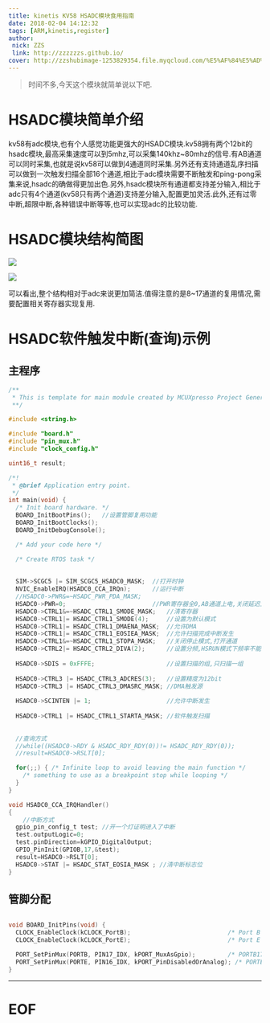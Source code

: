 ```yaml
---
title: kinetis KV58 HSADC模块食用指南
date: 2018-02-04 14:12:32
tags: [ARM,kinetis,register]
author: 
 nick: ZZS
 link: http://zzzzzzs.github.io/
cover: http://zzshubimage-1253829354.file.myqcloud.com/%E5%AF%84%E5%AD%98%E5%99%A8%E9%A3%9F%E7%94%A8/DMA/%E8%8D%89999%E5%9B%BE.png
---
```


>时间不多,今天这个模块就简单说以下吧.

# HSADC模块简单介绍

kv58有adc模块,也有个人感觉功能更强大的HSADC模块.kv58拥有两个12bit的hsadc模块,最高采集速度可以到5mhz,可以采集140khz~80mhz的信号.有AB通道可以同时采集,也就是说kv58可以做到4通道同时采集.另外还有支持通道乱序扫描可以做到一次触发扫描全部16个通道,相比于adc模块需要不断触发和ping-pong采集来说,hsadc的确做得更加出色.另外,hsadc模块所有通道都支持差分输入,相比于adc只有4个通道(kv58只有两个通道)支持差分输入,配置更加灵活.此外,还有过零中断,超限中断,各种错误中断等等,也可以实现adc的比较功能.

# HSADC模块结构简图

![](https://zzshubimage-1253829354.file.myqcloud.com/%E5%AF%84%E5%AD%98%E5%99%A8%E9%A3%9F%E7%94%A8/HSADC/%E8%8D%89%E5%9B%BE.png)


![](https://zzshubimage-1253829354.file.myqcloud.com/%E5%AF%84%E5%AD%98%E5%99%A8%E9%A3%9F%E7%94%A8/HSADC/%E8%8D%89%E5%9B%BE2.png)

可以看出,整个结构相对于adc来说更加简洁.值得注意的是8~17通道的复用情况,需要配置相关寄存器实现复用.

# HSADC软件触发中断(查询)示例
## 主程序

```c
/**
 * This is template for main module created by MCUXpresso Project Generator. Enjoy!
 **/

#include <string.h>

#include "board.h"
#include "pin_mux.h"
#include "clock_config.h"

uint16_t result;

/*!
 * @brief Application entry point.
 */
int main(void) {
  /* Init board hardware. */
  BOARD_InitBootPins();   //设置管脚复用功能
  BOARD_InitBootClocks(); 
  BOARD_InitDebugConsole();

  /* Add your code here */

  /* Create RTOS task */
  
  
  SIM->SCGC5 |= SIM_SCGC5_HSADC0_MASK;  //打开时钟
  NVIC_EnableIRQ(HSADC0_CCA_IRQn);		//运行中断
  //HSADC0->PWR&=~HSADC_PWR_PDA_MASK;		
  HSADC0->PWR=0;						//PWR寄存器全0,AB通道上电,关闭延迟上电功能
  HSADC0->CTRL1&=~HSADC_CTRL1_SMODE_MASK;	//清寄存器
  HSADC0->CTRL1|= HSADC_CTRL1_SMODE(4);		//设置为默认模式
  HSADC0->CTRL1|= HSADC_CTRL1_DMAENA_MASK;	//允许DMA
  HSADC0->CTRL1|= HSADC_CTRL1_EOSIEA_MASK;  //允许扫描完成中断发生
  HSADC0->CTRL1&=~HSADC_CTRL1_STOPA_MASK;	//关闭停止模式,打开通道
  HSADC0->CTRL2|= HSADC_CTRL2_DIVA(2);		//设置分频,HSRUN模式下频率不能高于80Mhz
  
  HSADC0->SDIS = 0xFFFE;					//设置扫描的组,只扫描一组
  
  HSADC0->CTRL3 |= HSADC_CTRL3_ADCRES(3);	//设置精度为12bit
  HSADC0->CTRL3 |= HSADC_CTRL3_DMASRC_MASK; //DMA触发源
  
  HSADC0->SCINTEN |= 1;						//允许中断发生
  
  HSADC0->CTRL1 |= HSADC_CTRL1_STARTA_MASK; //软件触发扫描
  
  
  //查询方式
  //while((HSADC0->RDY & HSADC_RDY_RDY(0))!= HSADC_RDY_RDY(0));	
  //result=HSADC0->RSLT[0];

  for(;;) { /* Infinite loop to avoid leaving the main function */
    /* something to use as a breakpoint stop while looping */
  }
}

void HSADC0_CCA_IRQHandler()
{
	//中断方式
  gpio_pin_config_t test; //开一个灯证明进入了中断
  test.outputLogic=0;
  test.pinDirection=kGPIO_DigitalOutput;
  GPIO_PinInit(GPIOB,17,&test);
  result=HSADC0->RSLT[0];
  HSADC0->STAT |= HSADC_STAT_EOSIA_MASK ; //清中断标志位
}
```

## 管脚分配

```c

void BOARD_InitPins(void) {
  CLOCK_EnableClock(kCLOCK_PortB);                           /* Port B Clock Gate Control: Clock enabled */
  CLOCK_EnableClock(kCLOCK_PortE);                           /* Port E Clock Gate Control: Clock enabled */

  PORT_SetPinMux(PORTB, PIN17_IDX, kPORT_MuxAsGpio);         /* PORTB17 (pin 63) is configured as PTB17 */
  PORT_SetPinMux(PORTE, PIN16_IDX, kPORT_PinDisabledOrAnalog); /* PORTE16 (pin 10) is configured as HSADC0A_CH0 */
}
```

***
# EOF